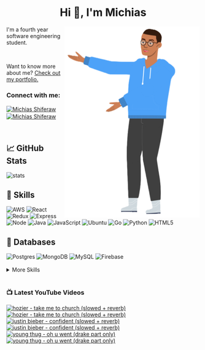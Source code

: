 
<h1 align="center">Hi 👋, I'm Michias</h1>

<div>
<img src="./download.png" align="right" data-canonical-src="https://gyazo.com/eb5c5741b6a9a16c692170a41a49c858.png" height="500" />

</div>

<p float="left">

<div>


I'm a fourth year software engineering student.

<br>


Want to know more about me? [Check out my portfolio.](https://michias.vercel.app/)


<h3 align="left">Connect with me:</h3>
<p align="left">
<a href="https://www.linkedin.com/in/michiasshiferaw" target="blank"><img align="center" src="https://cdn.svgporn.com/logos/linkedin-icon.svg" alt="Michias Shiferaw" height="30" width="40" /></a>
<a href="https://www.youtube.com/@kuubamusic" target="blank"><img align="center" src="https://cdn.svgporn.com/logos/youtube-icon.svg" alt="Michias Shiferaw" height="30" width="40" /></a>
</p>

<br>


## &#x1f4c8; GitHub Stats
<img alt="stats" src="https://github-readme-stats.vercel.app/api/top-langs/?username=MichiasShiferaw&layout=compact"/>

<br>

## 💼 Skills
<img alt="AWS" src="https://img.shields.io/badge/AWS-%23FF9900.svg?style=for-the-badge&logo=amazon-aws&logoColor=white"/>
<img alt="React" src="https://img.shields.io/badge/react-%2320232a.svg?style=for-the-badge&logo=react&logoColor=%2361DAFB"/>
<img alt="Redux" src="https://img.shields.io/badge/redux-%23593d88.svg?style=for-the-badge&logo=redux&logoColor=white"/>
<img alt="Express" src="https://img.shields.io/badge/express.js-%23404d59.svg?style=for-the-badge&logo=express&logoColor=%2361DAFB"/>
<img alt="Node" src="https://img.shields.io/badge/node.js-6DA55F?style=for-the-badge&logo=node.js&logoColor=white"/>
<img alt="Java" src="https://img.shields.io/badge/java-%23ED8B00.svg?style=for-the-badge&logo=openjdk&logoColor=white"/>
<img alt="JavaScript" src="https://img.shields.io/badge/javascript-%23323330.svg?style=for-the-badge&logo=javascript&logoColor=%23F7DF1E"/>
<img alt="Ubuntu" src="https://img.shields.io/badge/Ubuntu-E95420?style=for-the-badge&logo=ubuntu&logoColor=white"/>
<img alt="Go" src="https://img.shields.io/badge/go-%2300ADD8.svg?style=for-the-badge&logo=go&logoColor=white"/>
<img alt="Python" src="https://img.shields.io/badge/python-3670A0?style=for-the-badge&logo=python&logoColor=ffdd54"/>
<img alt="HTML5" src="https://img.shields.io/badge/html5-%23E34F26.svg?style=for-the-badge&logo=html5&logoColor=white"/>

<br>

## 💾 Databases
<img alt="Postgres" src="https://img.shields.io/badge/postgres-%23316192.svg?style=for-the-badge&logo=postgresql&logoColor=white"/>
<img alt="MongoDB" src="https://img.shields.io/badge/MongoDB-%234ea94b.svg?style=for-the-badge&logo=mongodb&logoColor=white"/>
<img alt="MySQL" src="https://img.shields.io/badge/mysql-%2300f.svg?style=for-the-badge&logo=mysql&logoColor=white"/>
<img alt="Firebase" src="https://img.shields.io/badge/firebase-%23039BE5.svg?style=for-the-badge&logo=firebase"/>

<br>


<br>

<details>
<summary>More Skills</summary>
<br>

<img alt="CSS" src="https://img.shields.io/badge/css3-%231572B6.svg?style=for-the-badge&logo=css3&logoColor=white"/>
<img alt="SASS" src="https://img.shields.io/badge/SASS-hotpink.svg?style=for-the-badge&logo=SASS&logoColor=white"/>
<img alt="Bootstrap" src="https://img.shields.io/badge/bootstrap-%23563D7C.svg?style=for-the-badge&logo=bootstrap&logoColor=white"/>
<img alt="MUI" src="https://img.shields.io/badge/MUI-%230081CB.svg?style=for-the-badge&logo=mui&logoColor=white"/>


<br>

<img alt="SonarQube" src="https://img.shields.io/badge/SonarQube-black?style=for-the-badge&logo=sonarqube&logoColor=4E9BCD"/>
<img alt="SonarLint" src="https://img.shields.io/badge/SonarLint-CB2029?style=for-the-badge&logo=SONARLINT&logoColor=white"/>
<img alt="Selenium" src="https://img.shields.io/badge/-selenium-%43B02A?style=for-the-badge&logo=selenium&logoColor=white"/>

<br>

<img alt="Netlify" src="https://img.shields.io/badge/netlify-%23000000.svg?style=for-the-badge&logo=netlify&logoColor=#00C7B7"/>
<img alt="Jenkins" src="https://img.shields.io/badge/jenkins-%232C5263.svg?style=for-the-badge&logo=jenkins&logoColor=white"/>
<img alt="Github" src="https://img.shields.io/badge/github-%23121011.svg?style=for-the-badge&logo=github&logoColor=white"/>
<img alt="GitLab" src="https://img.shields.io/badge/gitlab-%23181717.svg?style=for-the-badge&logo=gitlab&logoColor=white"/>
<img alt="Git" src="https://img.shields.io/badge/git-%23F05033.svg?style=for-the-badge&logo=git&logoColor=white"/>
<img alt="Nodemon" src="https://img.shields.io/badge/NODEMON-%23323330.svg?style=for-the-badge&logo=nodemon&logoColor=%BBDEAD"/>
<img alt="Canva" src="https://img.shields.io/badge/Canva-%2300C4CC.svg?style=for-the-badge&logo=Canva&logoColor=white"/>
<img alt="Gatsby" src="https://img.shields.io/badge/Gatsby-%23663399.svg?style=for-the-badge&logo=gatsby&logoColor=white"/>
<img alt="Next" src="https://img.shields.io/badge/Next-black?style=for-the-badge&logo=next.js&logoColor=white"/>

</details>

<br>

</div>

</p>



### 📺 Latest YouTube Videos
<!-- BEGIN YOUTUBE-CARDS -->
[![hozier - take me to church (slowed + reverb)](https://ytcards.demolab.com/?id=AKSkHOjxCIQ&title=hozier+-+take+me+to+church+%28slowed+%2B+reverb%29&lang=en&timestamp=1687875436&background_color=%230d1117&title_color=%23ffffff&stats_color=%23dedede&width=250&duration=284 "hozier - take me to church (slowed + reverb)")](https://www.youtube.com/watch?v=AKSkHOjxCIQ#gh-dark-mode-only)[![hozier - take me to church (slowed + reverb)](https://ytcards.demolab.com/?id=AKSkHOjxCIQ&title=hozier+-+take+me+to+church+%28slowed+%2B+reverb%29&lang=en&timestamp=1687875436&background_color=%23ffffff&title_color=%2324292f&stats_color=%2357606a&width=250&duration=284 "hozier - take me to church (slowed + reverb)")](https://www.youtube.com/watch?v=AKSkHOjxCIQ#gh-light-mode-only)
[![justin bieber - confident  (slowed + reverb)](https://ytcards.demolab.com/?id=cHZdNwIjH2s&title=justin+bieber+-+confident++%28slowed+%2B+reverb%29&lang=en&timestamp=1687629614&background_color=%230d1117&title_color=%23ffffff&stats_color=%23dedede&width=250&duration=311 "justin bieber - confident  (slowed + reverb)")](https://www.youtube.com/watch?v=cHZdNwIjH2s#gh-dark-mode-only)[![justin bieber - confident  (slowed + reverb)](https://ytcards.demolab.com/?id=cHZdNwIjH2s&title=justin+bieber+-+confident++%28slowed+%2B+reverb%29&lang=en&timestamp=1687629614&background_color=%23ffffff&title_color=%2324292f&stats_color=%2357606a&width=250&duration=311 "justin bieber - confident  (slowed + reverb)")](https://www.youtube.com/watch?v=cHZdNwIjH2s#gh-light-mode-only)
[![young thug - oh u went (drake part only)](https://ytcards.demolab.com/?id=Hiffx0XVTU0&title=young+thug+-+oh+u+went+%28drake+part+only%29&lang=en&timestamp=1687541375&background_color=%230d1117&title_color=%23ffffff&stats_color=%23dedede&width=250&duration=77 "young thug - oh u went (drake part only)")](https://www.youtube.com/watch?v=Hiffx0XVTU0#gh-dark-mode-only)[![young thug - oh u went (drake part only)](https://ytcards.demolab.com/?id=Hiffx0XVTU0&title=young+thug+-+oh+u+went+%28drake+part+only%29&lang=en&timestamp=1687541375&background_color=%23ffffff&title_color=%2324292f&stats_color=%2357606a&width=250&duration=77 "young thug - oh u went (drake part only)")](https://www.youtube.com/watch?v=Hiffx0XVTU0#gh-light-mode-only)
<!-- END YOUTUBE-CARDS -->


